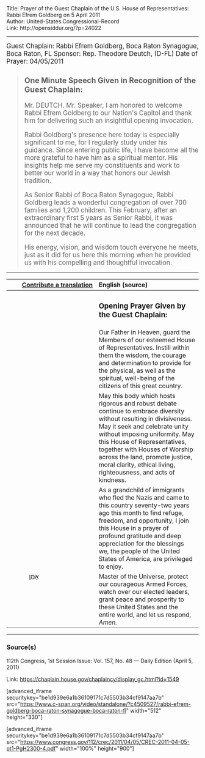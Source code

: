 <html>
<head></head>
<body>
Title: Prayer of the Guest Chaplain of the U.S. House of Representatives: Rabbi Efrem Goldberg on 5 April 2011<br />
Author: United-States.Congressional-Record<br />
Link: http://opensiddur.org/?p=24022
<p />
<hr />

<div class="english" style="font-size:1.2em;">
Guest Chaplain: Rabbi Efrem Goldberg, Boca Raton Synagogue, Boca Raton, FL
Sponsor: Rep. Theodore Deutch, (D-FL)
Date of Prayer: 04/05/2011

<blockquote>
<h3>One Minute Speech Given in Recognition of the Guest Chaplain:</h3>

Mr. DEUTCH. Mr. Speaker, I am honored to welcome Rabbi Efrem Goldberg to our Nation's Capitol and thank him for delivering such an insightful opening invocation.

Rabbi Goldberg's presence here today is especially significant to me, for I regularly study under his guidance. Since entering public life, I have become all the more grateful to have him as a spiritual mentor. His insights help me serve my constituents and work to better our world in a way that honors our Jewish tradition.

As Senior Rabbi of Boca Raton Synagogue, Rabbi Goldberg leads a wonderful congregation of over 700 families and 1,200 children. This February, after an extraordinary first 5 years as Senior Rabbi, it was announced that he will continue to lead the congregation for the next decade.

His energy, vision, and wisdom touch everyone he meets, just as it did for us here this morning when he provided us with his compelling and thoughtful invocation.
</blockquote>
</div>

<hr />

<table style="margin-left: auto;margin-right: auto;" class="draggable">
<thead><tr><th id="x" style="text-align: right;"><a href="/contributing/upload/">Contribute a translation</a></th><th style="text-align: left;">English (source)</th></tr></thead>
<tbody>
<tr><td style="vertical-align:top;" width="46%">
<div class="liturgy"><span lang="he">

</span></div></td>
 
<td style="vertical-align:top;" width="53%">
<div class="english">
<h3>Opening Prayer Given by the Guest Chaplain:</h3>
</div></td></tr>


<tr><td style="vertical-align:top;" width="46%">
<div class="liturgy"><span lang="he">

</span></div></td>
 
<td style="vertical-align:top;" width="53%">
<div class="english">
Our Father in Heaven, 
guard the Members of our esteemed House of Representatives.
Instill within them the wisdom, 
the courage 
and determination 
to provide for the physical, as well as the spiritual, well-being 
of the citizens of this great country.
</div></td></tr>


<tr><td style="vertical-align:top;" width="46%">
<div class="liturgy"><span lang="he">

</span></div></td>
 
<td style="vertical-align:top;" width="53%">
<div class="english">
May this body which hosts rigorous and robust debate 
continue to embrace diversity 
without resulting in divisiveness. 
May it seek and celebrate unity 
without imposing uniformity. 
May this House of Representatives, 
together with Houses of Worship across the land, 
promote justice, 
moral clarity, 
ethical living, 
righteousness, 
and acts of kindness.
</div></td></tr>


<tr><td style="vertical-align:top;" width="46%">
<div class="liturgy"><span lang="he">

</span></div></td>
 
<td style="vertical-align:top;" width="53%">
<div class="english">
As a grandchild of immigrants 
who fled the Nazis 
and came to this country seventy-two years ago this month 
to find refuge, 
freedom, 
and opportunity, 
I join this House in a prayer of profound gratitude 
and deep appreciation 
for the blessings we, 
the people of the United States of America, 
are privileged to enjoy.
</div></td></tr>


<tr><td style="vertical-align:top;" width="46%">
<div class="liturgy"><span lang="he">
&nbsp;
&nbsp;
&nbsp;
&nbsp;
&nbsp;
&nbsp;
אָמֵן׃
</span></div></td>
 
<td style="vertical-align:top;" width="53%">
<div class="english">
Master of the Universe, 
protect our courageous Armed Forces, 
watch over our elected leaders, 
grant peace and prosperity to these United States
 and the entire world, 
 and let us respond, 
<em>Amen.</em>
</div></td></tr>
</tbody></table>

<hr />

<h3>Source(s)</h3>

112th Congress, 1st Session
Issue: Vol. 157, No. 48 — Daily Edition (April 5, 2011)

Link: <a href="https://chaplain.house.gov/chaplaincy/display_gc.html?id=1549">https://chaplain.house.gov/chaplaincy/display_gc.html?id=1549</a>

[advanced_iframe securitykey="be1d939e6a1b36109171c7d5503b34cf9147aa7b" src="https://www.c-span.org/video/standalone/?c4509527/rabbi-efrem-goldberg-boca-raton-synagogue-boca-raton-fl" width="512" height="330"]

[advanced_iframe securitykey="be1d939e6a1b36109171c7d5503b34cf9147aa7b" src="https://www.congress.gov/112/crec/2011/04/05/CREC-2011-04-05-pt1-PgH2300-4.pdf" width="100%" height="900"]
</body>
</html>